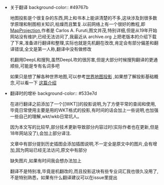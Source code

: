 - 关于翻译
  background-color:: #49767b
  
  地图投影是个很复杂的东西,网上和书本上能讲清楚的不多,这块涉及到很多数学原理和制图相关知识,枯燥而且繁复.以前网络上有一个很好的教程,即 [MapProjection](http://www.progonos.com/furuti/index.html),作者是 Carlos A. Furuti,图文并茂,特别详细,但是从19年开始网站没有维护,已经无法访问了,我最近从 archive.org 上把老版本的介绍下载了下来,准备进行翻译和整理,实际也就是先机翻在改改,肯定会有部分偏差和翻译错误,全文是第一人称,翻译中没有做修改 
  
  机翻用DeepL和搜狗,虽然DeepL吹的很厉害,但是大部分时候搜狗翻译的更通顺些,可能是专有名词多吧
  
  如果只是想了解各种世界地图,可以参考[世界地图投影](http://michaelminn.net/tutorials/gis-projections-world/)  ,如果想了解投影基础概念,可以看一下 [这篇介绍](http://michaelminn.net/tutorials/gis-projections/index.html)
- 翻译时的增补
  background-color:: #533e7d
  
  在进行翻译之前添加了一个[[WKT]]的投影说明,为了方便平常的查阅和使用,毕竟日常使用主要是用的WKT格式的投影,有时间的话会加上一些说明,也加强一些自己的理解,wkt/wkb日常坑人。 
  
  因为本文写的比较早,部分技术更新导致部分内容过时(实际作者也在更新,但是18年网站没了),会加上部分译注. 
  
  文章中有部分提到历史插图会添加插图说明,不一定全是原文中的图片,会有增加,因为网站已经无法访问,原文中有部分
  
  缺失图片,如果有时间我会想办法加上 
  
  翻译不是特别准,毕竟是机翻改的,而且投影这块有些专业词汇我也很久没用了,不是特别熟悉，如果有什么翻译建议可以在issue里提出
